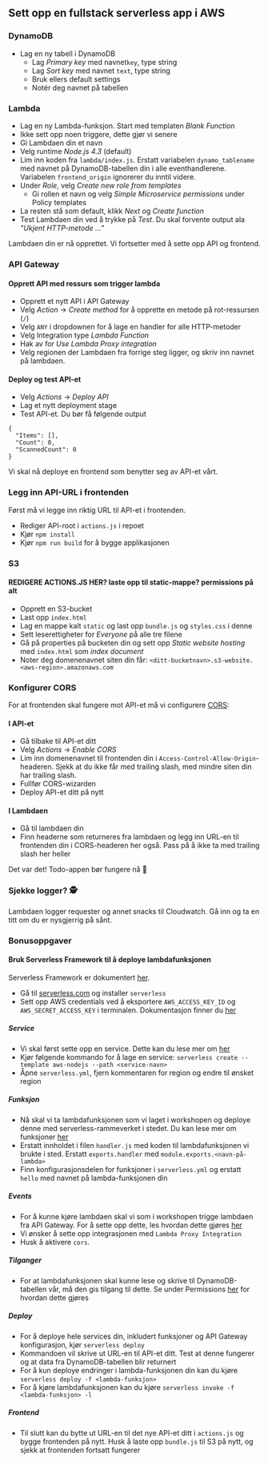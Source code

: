 ## Sett opp en fullstack serverless app i AWS

### DynamoDB
- Lag en ny tabell i DynamoDB
  - Lag _Primary key_ med navnet`key`, type string
  - Lag _Sort key_ med navnet `text`, type string
  - Bruk ellers default settings
  - Notér deg navnet på tabellen

### Lambda
- Lag en ny Lambda-funksjon. Start med templaten _Blank Function_
- Ikke sett opp noen triggere, dette gjør vi senere
- Gi Lambdaen din et navn
- Velg runtime _Node.js 4.3_ (default)
- Lim inn koden fra `lambda/index.js`. Erstatt variabelen `dynamo_tablename` med navnet på DynamoDB-tabellen din i alle eventhandlerene. Variabelen `frontend_origin` ignorerer du inntil videre.
- Under _Role_, velg _Create new role from templates_
  - Gi rollen et navn og velg _Simple Microservice permissions_ under Policy templates
- La resten stå som default, klikk _Next_ og _Create function_
- Test Lambdaen din ved å trykke på _Test_. Du skal forvente output ala _"Ukjent HTTP-metode ..."_

Lambdaen din er nå opprettet. Vi fortsetter med å sette opp API og frontend.

### API Gateway

#### Opprett API med ressurs som trigger lambda
- Opprett et nytt API i API Gateway
- Velg _Action_ -> _Create method_ for å opprette en metode på rot-ressursen (`/`)
- Velg `ANY` i dropdownen for å lage en handler for alle HTTP-metoder
- Velg Integration type _Lambda Function_
- Hak av for _Use Lambda Proxy integration_
- Velg regionen der Lambdaen fra forrige steg ligger, og skriv inn navnet på lambdaen.

#### Deploy og test API-et
- Velg _Actions_ -> _Deploy API_
- Lag et nytt deployment stage
- Test API-et. Du bør få følgende output

```
{
  "Items": [],
  "Count": 0,
  "ScannedCount": 0
}
```

Vi skal nå deploye en frontend som benytter seg av API-et vårt.

### Legg inn API-URL i frontenden
Først må vi legge inn riktig URL til API-et i frontenden.
- Rediger API-root i `actions.js` i repoet
- Kjør `npm install`
- Kjør `npm run build` for å bygge applikasjonen

### S3
#### REDIGERE ACTIONS.JS HER? laste opp til static-mappe? permissions på alt
- Opprett en S3-bucket
- Last opp `index.html`
- Lag en mappe kalt `static` og last opp `bundle.js` og `styles.css` i denne
- Sett leserettigheter for _Everyone_ på alle tre filene 
- Gå på properties på bucketen din og sett opp _Static website hosting_ med `index.html` som _index document_
- Noter deg domenenavnet siten din får: `<ditt-bucketnavn>.s3-website.<aws-region>.amazonaws.com`

### Konfigurer CORS
For at frontenden skal fungere mot API-et må vi configurere [CORS](https://developer.mozilla.org/en-US/docs/Web/HTTP/Access_control_CORS):

#### I API-et
- Gå tilbake til API-et ditt
- Velg _Actions_ -> _Enable CORS_
- Lim inn domenenavnet til frontenden din i `Access-Control-Allow-Origin`-headeren. Sjekk at du ikke får med trailing slash, med mindre siten din har trailing slash. 
- Fullfør CORS-wizarden
- Deploy API-et ditt på nytt

#### I Lambdaen
- Gå til lambdaen din
- Finn headerne som returneres fra lambdaen og legg inn URL-en til frontenden din i CORS-headeren her også. Pass på å ikke ta med trailing slash her heller

Det var det! Todo-appen bør fungere nå 🚀

### Sjekke logger? 🕵

Lambdaen logger requester og annet snacks til Cloudwatch. Gå inn og ta en titt om du er nysgjerrig på sånt.

### Bonusoppgaver

#### Bruk Serverless Framework til å deploye lambdafunksjonen
Serverless Framework er dokumentert [her](https://serverless.com/framework/docs/).

- Gå til [serverless.com](https://serverless.com/framework/docs/providers/aws/guide/installation/) og installer `serverless`
- Sett opp AWS credentials ved å eksportere `AWS_ACCESS_KEY_ID` og `AWS_SECRET_ACCESS_KEY` i terminalen. Dokumentasjon finner du [her](https://serverless.com/framework/docs/providers/aws/guide/credentials/)

##### Service
- Vi skal først sette opp en service. Dette kan du lese mer om [her](https://serverless.com/framework/docs/providers/aws/guide/services/)
- Kjør følgende kommando for å lage en service: `serverless create --template aws-nodejs --path <service-navn>`
- Åpne `serverless.yml`, fjern kommentaren for region og endre til ønsket region

##### Funksjon
- Nå skal vi ta lambdafunksjonen som vi laget i workshopen og deploye denne med serverless-rammeverket i stedet. Du kan lese mer om funksjoner [her](https://serverless.com/framework/docs/providers/aws/guide/functions/)
- Erstatt innholdet i filen `handler.js` med koden til lambdafunksjonen vi brukte i sted. Erstatt `exports.handler` med `module.exports.<navn-på-lambda>`
- Finn konfigurasjonsdelen for funksjoner i `serverless.yml` og erstatt `hello` med navnet på lambda-funksjonen din

##### Events
- For å kunne kjøre lambdaen skal vi som i workshopen trigge lambdaen fra API Gateway. For å sette opp dette, les hvordan dette gjøres [her](https://serverless.com/framework/docs/providers/aws/events/apigateway/)
- Vi ønsker å sette opp integrasjonen med `Lambda Proxy Integration`
- Husk å aktivere `cors`.

##### Tilganger
- For at lambdafunksjonen skal kunne lese og skrive til DynamoDB-tabellen vår, må den gis tilgang til dette. Se under Permissions [her](https://serverless.com/framework/docs/providers/aws/guide/functions/) for hvordan dette gjøres

##### Deploy
- For å deploye hele services din, inkludert funksjoner og API Gateway konfigurasjon, kjør `serverless deploy`
- Kommandoen vil skrive ut URL-en til API-et ditt. Test at denne fungerer og at data fra DynamoDB-tabellen blir returnert
- For å kun deploye endringer i lambda-funksjonen din kan du kjøre `serverless deploy -f <lambda-funksjon>`
- For å kjøre lambdafunksjonen kan du kjøre `serverless invoke -f <lambda-funksjon> -l`

##### Frontend
- Til slutt kan du bytte ut URL-en til det nye API-et ditt i `actions.js` og bygge frontenden på nytt. Husk å laste opp `bundle.js` til S3 på nytt, og sjekk at frontenden fortsatt fungerer
